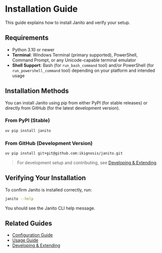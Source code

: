 # Installation Guide

This guide explains how to install Janito and verify your setup.

## Requirements

- Python 3.10 or newer
- **Terminal**: Windows Terminal (primary supported), PowerShell, Command Prompt, or any Unicode-capable terminal emulator
- **Shell Support**: Bash (for `run_bash_command` tool) and/or PowerShell (for `run_powershell_command` tool) depending on your platform and intended usage

## Installation Methods

You can install Janito using pip from either PyPI (for stable releases) or directly from GitHub (for the latest development version).

### From PyPI (Stable)
```bash
uv pip install janito
```

### From GitHub (Development Version)
```bash
uv pip install git+git@github.com:ikignosis/janito.git
```

> For development setup and contributing, see [Developing & Extending](developing.md).

## Verifying Your Installation

To confirm Janito is installed correctly, run:

```bash
janito --help
```

You should see the Janito CLI help message.

## Related Guides

- [Configuration Guide](configuration.md)
- [Usage Guide](using.md)
- [Developing & Extending](developing.md)
